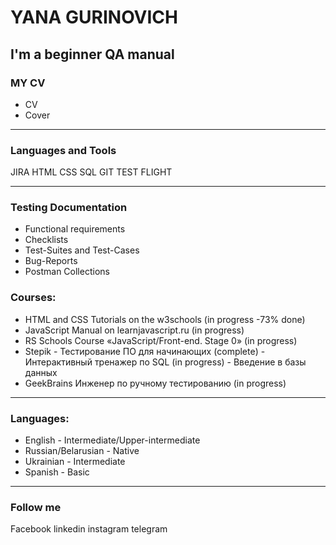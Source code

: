 # YANA GURINOVICH
I'm a beginner QA manual
----------

### MY CV
+ CV
+ Cover

----------
### Languages and Tools
JIRA HTML CSS SQL GIT TEST FLIGHT

----------
### Testing Documentation
+ Functional requirements
+ Checklists
+ Test-Suites and Test-Cases
+ Bug-Reports
+ Postman Collections

### Courses:
+ HTML and CSS Tutorials on the w3schools (in progress -73% done)
+ JavaScript Manual on learnjavascript.ru (in progress)
+ RS Schools Course «JavaScript/Front-end. Stage 0» (in progress)
+ Stepik 
         - Тестирование ПО для начинающих (complete)
         - Интерактивный тренажер по SQL (in progress)
         - Введение в базы данных
+ GeekBrains Инженер по ручному тестированию (in progress)
----------

### Languages:
+ English - Intermediate/Upper-intermediate 
+ Russian/Belarusian - Native
+ Ukrainian - Intermediate
+ Spanish - Basic
----------

### Follow me
Facebook linkedin instagram telegram

